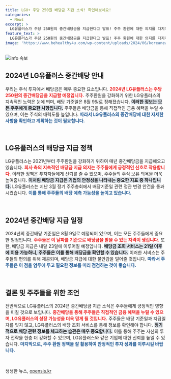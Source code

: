 ```yaml
---
title: LGU+ 주당 250원 배당금 지급 소식! 확인해보세요!
categories:
  - News
excerpt: >
  LG유플러스가 주당 250원의 중간배당금을 지급한다고 발표! 주주 환원에 대한 의지를 다지며, 배당 기준일은 8월 9일. LG유플러스의 배당금 소식, 놓치지 마세요!
feature_text: >
  LG유플러스가 주당 250원의 중간배당금을 지급한다고 발표! 주주 환원에 대한 의지를 다지며, 배당 기준일은 8월 9일. LG유플러스의 배당금 소식, 놓치지 마세요!
image: 'https://www.behealthy4u.com/wp-content/uploads/2024/06/koreanews.jpg'
---
```


<p><img src="https://www.behealthy4u.com/wp-content/uploads/2024/06/koreanews.jpg" alt="info 속보" /></p>

<h2 data-ke-size="size26">2024년 LG유플러스 중간배당 안내</h2>

<p data-ke-size="size16">우리는 주식 투자에서 배당금은 매우 중요한 요소입니다. <b><span style="color: #ee2323;">2024년 LG유플러스는 주당 250원의 중간배당금을 지급할 예정입니다.</span></b> 주주환원을 강화하기 위한 LG유플러스의 지속적인 노력은 눈에 띄며, 배당 기준일은 8월 9일로 정해졌습니다. <b><span style="background-color: #21538527;">이러한 정보는 모든 주주에게 중요한 사항입니다.</span></b> 주주들은 배당금을 통해 직접적인 금융 혜택을 누릴 수 있으며, 이는 주식의 매력도를 높입니다. <b><span style="color: #1a5490;">따라서 LG유플러스의 중간배당에 대한 자세한 사항을 확인하고 계획하는 것이 필요합니다.</span></b></p>

<p data-ke-size="size16">&nbsp;</p>

<h2 data-ke-size="size26">LG유플러스의 배당금 지급 정책</h2>

<p data-ke-size="size16">LG유플러스는 2021년부터 주주환원을 강화하기 위하여 매년 중간배당금을 지급해오고 있습니다. <b><span style="color: #ee2323;">회사 측의 지속적인 배당금 지급 의지는 주주들에게 긍정적인 신호로 작용합니다.</span></b> 이러한 정책은 투자자들에게 신뢰를 줄 수 있으며, 주주들의 주식 보유 의욕을 더욱 높여줍니다. <b><span style="background-color: #21538527;">이처럼 배당금 지급은 기업의 안정성을 나타내는 중요한 지표 중 하나입니다.</span></b> LG유플러스는 지난 3월 정기 주주총회에서 배당기준일 관련 정관 변경 안건을 통과시켰습니다. <b><span style="color: #1a5490;">이를 통해 주주들의 배당 예측 가능성을 높이고 있습니다.</span></b></p>

<p data-ke-size="size16">&nbsp;</p>

<h2 data-ke-size="size26">2024년 중간배당 지급 일정</h2>

<p data-ke-size="size16">2024년의 중간배당 기준일은 8월 9일로 예정되어 있으며, 이는 모든 주주들에게 중요한 일정입니다. <b><span style="color: #ee2323;">주주들은 이 날짜를 기준으로 배당금을 받을 수 있는 자격이 생깁니다.</span></b> 또한, 배당금 지급은 내달 23일에 이루어질 예정입니다. <b><span style="background-color: #21538527;">배당금 조회 서비스는 21일 이후에 이용 가능하니, 주주들은 이를 통해 배당금을 확인할 수 있습니다.</span></b> 이러한 서비스는 주주들의 편의를 위해 제공되며, 배당금 지급에 대한 불안감을 덜어줄 것입니다. <b><span style="color: #1a5490;">따라서 주주들은 이 점을 염두에 두고 필요한 정보를 미리 점검하는 것이 좋습니다.</span></b></p>

<p data-ke-size="size16">&nbsp;</p>

<h2 data-ke-size="size26">결론 및 주주들을 위한 조언</h2>

<p data-ke-size="size16">전반적으로 LG유플러스의 2024년 중간배당금 지급 소식은 주주들에게 긍정적인 영향을 미칠 것으로 보입니다. <b><span style="color: #ee2323;">중간배당을 통해 주주들은 직접적인 금융 혜택을 누릴 수 있으며, LG유플러스의 성장 가능성을 더욱 믿게 될 것입니다.</span></b> 주주들은 배당 기준일과 지급일자를 잊지 않고, LG유플러스의 배당 조회 서비스를 통해 정보를 확인해야 합니다. <b><span style="background-color: #21538527;">정기적으로 배당 관련 정보를 체크하는 습관은 매우 중요합니다.</span></b> 이를 통해 주주는 자신의 투자 전략을 한층 더 강화할 수 있으며, LG유플러스와 같은 기업에 대한 신뢰를 높일 수 있습니다. <b><span style="color: #1a5490;">마지막으로, 주주 환원 정책을 잘 활용하여 안정적인 투자 성과를 이루시길 바랍니다.</span></b></p>

<p data-ke-size="size16">&nbsp;</p>
생생한 뉴스, <a href="https://opensis.kr" rel="dofollow">opensis.kr</a>


